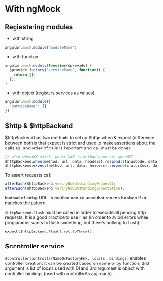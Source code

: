 # With ngMock

## Regiestering modules

* with string

``` javascript
angular.mock.module('moduleName')
```
* with function

``` javascript
angular.mock.module(function($provide) {
  $provide.factory('serviceName', function() {
    return {};
  });
}
```

* with object (registers services as values)
 
``` javascript
angular.mock.module({
  'serviceName': {}
})
```

## $http & $httpBackend

$httpBackend has two methods to set up $http: when & expect (difference between both is that expect is strict and used to make assertions about the calls eg. and order of calls is important and call must be done):

``` javascript
// also whenXXX exist, where XXX is method name eg. whenGET
$httpBackend.when(method, url, data, headers).respond(statusCode, data);
$httpBackend.expect(method, url, data, headers).respond(statusCode, data);
```

To assert requests call:

``` javascript
afterEach($httpBackend.verifyNoOutstandingRequest);
afterEach($httpBackend.verifyNoOutstandingExpectation);
```

Instead of string URL , a method can be used that returns boolean if url matches the pattern.

```$httpBackend.flush``` must be called in order to execute all pending http requests. It is a good practice to use it as (in order to aviod errors when programmer wants to flush something, but there's nothing to flush):

```
expect($httpBackend.flush).not.toThrow();
```

## $controller service

```$controller(controllerNameOrFactoryFnk, locals, bindings)``` enables controller creation. It can be created based on name or by function. 2nd argument is list of locals used with DI and 3rd argument is object with controller bindings (used with controllerAs approach)


